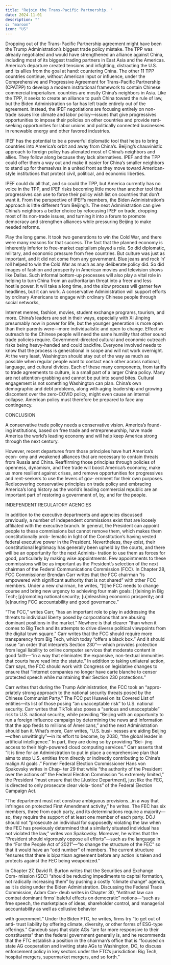 ```yaml
---
title: "Rejoin the Trans-Pacific Partnership. "
date: 2024-11-01
description: ""
c: "maroon"
icon: "US"
---
```



Dropping out of the Trans-Pacific Partnership agreement might have been the Trump Administration’s biggest trade policy mistake. The TPP was already negotiated and would have strengthened an alliance against China, including most of its biggest trading partners in East Asia and the Americas. America’s departure created tensions and infighting, distracting the U.S. and its allies from the goal at hand: countering China. The other 11 TPP countries continue, without American input or influence, under the Comprehensive and Progressive Agreement for Trans-Pacific Partnership (CPATPP) to develop a modern institutional framework to contain Chinese commercial imperialism. countries are mostly China’s neighbors in Asia. Like the TPP, it seeks to create an alliance to push China toward the rule of law, but the Biden Administration so far has left trade entirely out of the agreement. Instead, the IPEF negotiations are focusing entirely on non-trade issues like climate and labor policy—issues that give progressives opportunities to impose their policies on other countries and provide rent-seeking opportunities for labor unions and politically connected businesses in renewable energy and other favored industries.

IPEF has the potential to be a powerful diplomatic tool that helps to bring
countries into America’s orbit and away from China’s. Beijing’s chauvinistic
approach to foreign policy has alienated most of China’s neighbors and
allies. They follow along because they lack alternatives. IPEF and the TPP
could offer them a way out and make it easier for China’s smaller neighbors
to stand up for themselves in a united front as they move toward American-
style institutions that protect civil, political, and economic liberties.

IPEF could do all that, and so could the TPP, but America currently has
no voice in the TPP, and IPEF risks becoming little more than another
tool that progressives can use to force their policy wish list on countries
that don’t want it. From the perspective of IPEF’s members, the Biden
Administration’s approach is little different from Beijing’s. The next
Administration can give China’s neighbors a better choice by refocusing
IPEF on trade, dropping most of its non-trade issues, and turning it into a
forum to promote democracy and strengthen alliances while pressuring
Beijing to make needed reforms.

Play the long game. It took two generations to win the Cold War, and
there were many reasons for that success. The fact that the planned
economy is inherently inferior to free-market capitalism played a role. So
did diplomatic, military, and economic pressure from free countries. But
culture was just as important, and it did not come from any government.
Blue jeans and rock ’n’ roll helped to win the Cold War as much as any
deliberate policy did. So did images of fashion and prosperity in American
movies and television shows like Dallas.
Such informal bottom-up processes will also play a vital role in helping to
turn China from an authoritarian threat into a freer and less hostile power.
It will take a long time, and the slow process will garner few headlines, but
it can work. A conservative Administration will support efforts by ordinary
Americans to engage with ordinary Chinese people through social networks,

Internet memes, fashion, movies, student exchange programs, tourism,
and more. China’s leaders are set in their ways, especially with Xi Jinping
presumably now in power for life, but the younger generation is more open
than their parents were—more individualistic and open to change.
Effective outreach to the Chinese people will need the same humility that
other sound trade policies require. Government-directed cultural and
economic outreach risks being heavy-handed and could backfire. Everyone
involved needs to know that the process is generational in scope and will
not work overnight. At the very least, Washington should stay out of the way
as much as possible when regular people want to contact each other across
national, language, and cultural divides.
Each of these many components, from tariffs to trade agreements to culture,
is a small part of a larger China policy. Many are not attention-grabbing
and cannot be put into sound bites. Cultural engagement is not something
Washington can plan. China’s own demographic and debt problems, along
with aging leadership and growing discontent over the zero-COVID policy,
might even cause an internal collapse. American policy must therefore be
prepared to face any contingency.

CONCLUSION

A conservative trade policy needs a conservative vision. America’s found-
ing institutions, based on free trade and entrepreneurship, have made America
the world’s leading economy and will help keep America strong through the
next century.

However, recent departures from those principles have hurt America’s econ-
omy and weakened alliances that are necessary to contain threats from Russia and
China. Reaffirming those principles through policies of openness, dynamism, and
free trade will boost America’s economy, make us more resilient against crises, and
remove opportunities for progressives and rent-seekers to use the levers of gov-
ernment for their own purposes. Rediscovering conservative principles on trade
policy and embracing America’s long history as the world’s leading commercial
republic are an important part of restoring a government of, by, and for the people.





INDEPENDENT
REGULATORY
AGENCIES

In addition to the executive departments and agencies discussed previously,
a number of independent commissions exist that are loosely affiliated with
the executive branch. In general, the President can appoint people to these
commissions but cannot remove them, which makes them constitutionally prob-
lematic in light of the Constitution’s having vested federal executive power in the
President. Nevertheless, they exist, their constitutional legitimacy has generally
been upheld by the courts, and there will be an opportunity for the next Adminis-
tration to use them as forces for good, particularly by making wise appointments.
Few appointments to these commissions will be as important as the President’s
selection of the next chairman of the Federal Communications Commission (FCC).
In Chapter 28, FCC Commissioner Brendan Carr writes that the FCC chairman “is
empowered with significant authority that is not shared” with other FCC members.
Under a new chairman, he writes, “[t]he FCC needs to change course and bring new
urgency to achieving four main goals: [r]eining in Big Tech; [p]romoting national
security; [u]nleashing economic prosperity; and [e]nsuring FCC accountability
and good governance.”

“The FCC,” writes Carr, “has an important role to play in addressing the threats
to individual liberty posed by corporations that are abusing dominant positions
in the market.” Nowhere is that clearer “than when it comes to Big Tech and its
attempts to drive diverse political viewpoints from the digital town square.” Carr
writes that the FCC should require more transparency from Big Tech, which today
“offers a black box.” And it should issue “an order that interprets Section 230”—
which provides protection from legal liability to online computer services that moderate content in good faith—“in a way that eliminates the expansive, non-textual immunities that courts have read into the statute.” In addition to taking
unilateral action, Carr says, the FCC should work with Congress on legislative
changes to ensure that “Internet companies no longer have carte blanche to censor
protected speech while maintaining their Section 230 protections.”

Carr writes that during the Trump Administration, the FCC took an “appro-
priately strong approach to the national security threats posed by the Chinese
Communist Party.” The FCC put Huawei on its Covered List of entities—its list
of those posing “an unacceptable risk” to U.S. national security. Carr writes that
TikTok also poses a “serious and unacceptable” risk to U.S. national security, while
providing “Beijing with an opportunity to run a foreign influence campaign by
determining the news and information that the app feeds to millions of Americans,”
and the next Administration should ban it. What’s more, Carr writes, “U.S. busi-
nesses are aiding Beijing—often unwittingly”—in its effort to become, by 2030, “the
global leader in artificial intelligence.” In part, they are doing so by providing “Bei-
jing access to their high-powered cloud computing services.” Carr asserts that “it is
time for an Administration to put in place a comprehensive plan that aims to stop
U.S. entities from directly or indirectly contributing to China’s malign AI goals .”
Former Federal Election Commissioner Hans von Spakovsky writes in Chap-
ter 29 that while “the authority of the President over the actions of” the Federal
Election Commission “is extremely limited,” the President “must ensure that the
[Justice Department], just like the FEC, is directed to only prosecute clear viola-
tions” of the Federal Election Campaign Act. 

“The department must not construe
ambiguous provisions...in a way that infringes on protected First Amendment
activity,” he writes. The FEC has six members, three from each party, and its
determinations require a majority—so, they require the support of at least one
member of each party. DOJ should not “prosecute an individual for supposedly
violating the law when the FEC has previously determined that a similarly situated
individual has not violated the law,” writes von Spakovsky. Moreover, he writes
that the “President should vigorously oppose all efforts”—such as the language
in the “For the People Act of 2021”—“to change the structure of the FEC” so that
it would have an “odd number” of members. The current structure “ensures that
there is bipartisan agreement before any action is taken and protects against the
FEC being weaponized.”

In Chapter 27, David R. Burton writes that the Securities and Exchange Com-
mission (SEC) “should be reducing impediments to capital formation, not radically
increasing them” by pushing a costly “climate change” agenda, as it is doing under
the Biden Administration. Discussing the Federal Trade Commission, Adam Can-
deub writes in Chapter 30, “Antitrust law can combat dominant firms’ baleful
effects on democratic” notions—“such as free speech, the marketplace of ideas,
shareholder control, and managerial accountability as well as collusive behavior

with government.” Under the Biden FTC, he writes, firms try “to get out of anti-
trust liability by offering climate, diversity, or other forms of ESG-type offerings.”
Candeub says that state AGs “are far more responsive to their constituents” than
the federal government generally is, and he recommends that the FTC establish
a position in the chairman’s office that is “focused on state AG cooperation and
inviting state AGs to Washington, DC, to discuss enforcement policy in key sectors
under the FTC’s jurisdiction: Big Tech, hospital mergers, supermarket mergers,
and so forth.”
